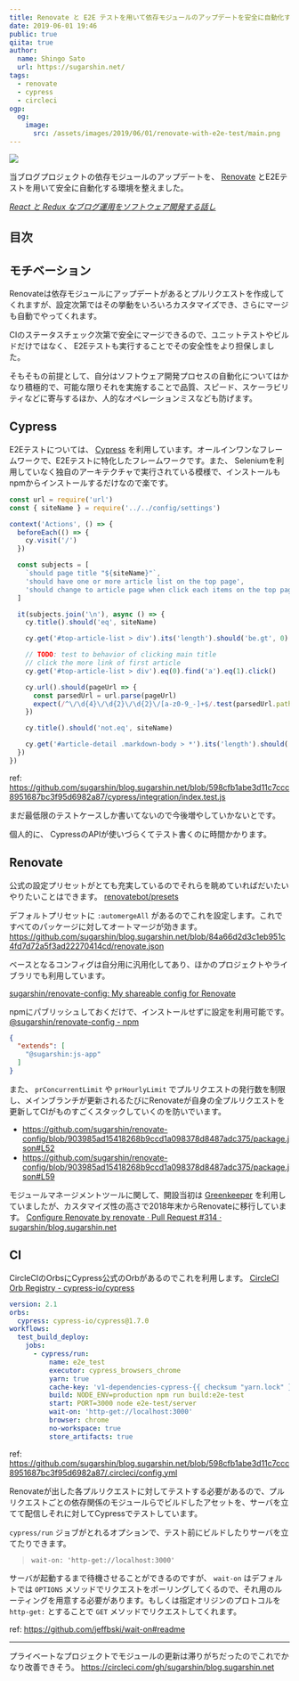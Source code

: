 ```yaml
---
title: Renovate と E2E テストを用いて依存モジュールのアップデートを安全に自動化する
date: 2019-06-01 19:46
public: true
qiita: true
author:
  name: Shingo Sato
  url: https://sugarshin.net/
tags:
  - renovate
  - cypress
  - circleci
ogp:
  og:
    image:
      src: /assets/images/2019/06/01/renovate-with-e2e-test/main.png
---
```


![](/assets/images/2019/06/01/renovate-with-e2e-test/main.png)

当ブログプロジェクトの依存モジュールのアップデートを、 [Renovate](https://renovatebot.com/) とE2Eテストを用いて安全に自動化する環境を整えました。

*[React と Redux なブログ運用をソフトウェア開発する話し](/2016/07/14/blog-like-software-development/)*

## 目次

## モチベーション

Renovateは依存モジュールにアップデートがあるとプルリクエストを作成してくれますが、設定次第ではその挙動をいろいろカスタマイズでき、さらにマージも自動でやってくれます。

CIのステータスチェック次第で安全にマージできるので、ユニットテストやビルドだけではなく、 E2Eテストも実行することでその安全性をより担保しました。

そもそもの前提として、自分はソフトウェア開発プロセスの自動化についてはかなり積極的で、可能な限りそれを実施することで品質、スピード、スケーラビリティなどに寄与するほか、人的なオペレーションミスなども防げます。

## Cypress

E2Eテストについては、 [Cypress](https://www.cypress.io/) を利用しています。オールインワンなフレームワークで、E2Eテストに特化したフレームワークです。また、 Seleniumを利用していなく独自のアーキテクチャで実行されている模様で、インストールもnpmからインストールするだけなので楽です。

```js
const url = require('url')
const { siteName } = require('../../config/settings')

context('Actions', () => {
  beforeEach(() => {
    cy.visit('/')
  })

  const subjects = [
    `should page title "${siteName}"`,
    'should have one or more article list on the top page',
    'should change to article page when click each items on the top page',
  ]

  it(subjects.join('\n'), async () => {
    cy.title().should('eq', siteName)

    cy.get('#top-article-list > div').its('length').should('be.gt', 0)

    // TODO: test to behavior of clicking main title
    // click the more link of first article
    cy.get('#top-article-list > div').eq(0).find('a').eq(1).click()

    cy.url().should(pageUrl => {
      const parsedUrl = url.parse(pageUrl)
      expect(/^\/\d{4}\/\d{2}\/\d{2}\/[a-z0-9_-]+$/.test(parsedUrl.pathname)).to.ok
    })

    cy.title().should('not.eq', siteName)

    cy.get('#article-detail .markdown-body > *').its('length').should('be.gt', 0)
  })
})
```

ref: https://github.com/sugarshin/blog.sugarshin.net/blob/598cfb1abe3d11c7ccc8951687bc3f95d6982a87/cypress/integration/index.test.js

まだ最低限のテストケースしか書いてないので今後増やしていかないとです。

個人的に、 CypressのAPIが使いづらくてテスト書くのに時間かかります。

## Renovate

公式の設定プリセットがとても充実しているのでそれらを眺めていればだいたいやりたいことはできます。 [renovatebot/presets](https://github.com/renovatebot/presets)

デフォルトプリセットに `:automergeAll` があるのでこれを設定します。これですべてのパッケージに対してオートマージが効きます。 https://github.com/sugarshin/blog.sugarshin.net/blob/84a66d2d3c1eb951c4fd7d72a5f3ad22270414cd/renovate.json

ベースとなるコンフィグは自分用に汎用化してあり、ほかのプロジェクトやライブラリでも利用しています。

[sugarshin/renovate-config: My shareable config for Renovate](https://github.com/sugarshin/renovate-config)

npmにパブリッシュしておくだけで、インストールせずに設定を利用可能です。 [@sugarshin/renovate-config  -  npm](https://www.npmjs.com/package/@sugarshin/renovate-config)

```json
{
  "extends": [
    "@sugarshin:js-app"
  ]
}
```

また、 `prConcurrentLimit` や `prHourlyLimit` でプルリクエストの発行数を制限し、メインブランチが更新されるたびにRenovateが自身の全プルリクエストを更新してCIがものすごくスタックしていくのを防いでいます。

- https://github.com/sugarshin/renovate-config/blob/903985ad15418268b9ccd1a098378d8487adc375/package.json#L52
- https://github.com/sugarshin/renovate-config/blob/903985ad15418268b9ccd1a098378d8487adc375/package.json#L59

モジュールマネージメントツールに関して、開設当初は [Greenkeeper](https://greenkeeper.io/) を利用していましたが、カスタマイズ性の高さで2018年末からRenovateに移行しています。 [Configure Renovate by renovate · Pull Request #314 · sugarshin/blog.sugarshin.net](https://github.com/sugarshin/blog.sugarshin.net/pull/314)

## CI

CircleCIのOrbsにCypress公式のOrbがあるのでこれを利用します。 [CircleCI Orb Registry - cypress-io/cypress](https://circleci.com/orbs/registry/orb/cypress-io/cypress)

```yaml
version: 2.1
orbs:
  cypress: cypress-io/cypress@1.7.0
workflows:
  test_build_deploy:
    jobs:
      - cypress/run:
          name: e2e_test
          executor: cypress_browsers_chrome
          yarn: true
          cache-key: 'v1-dependencies-cypress-{{ checksum "yarn.lock" }}'
          build: NODE_ENV=production npm run build:e2e-test
          start: PORT=3000 node e2e-test/server
          wait-on: 'http-get://localhost:3000'
          browser: chrome
          no-workspace: true
          store_artifacts: true
```

ref: https://github.com/sugarshin/blog.sugarshin.net/blob/598cfb1abe3d11c7ccc8951687bc3f95d6982a87/.circleci/config.yml

Renovateが出した各プルリクエストに対してテストする必要があるので、プルリクエストごとの依存関係のモジュールらでビルドしたアセットを、サーバを立てて配信しそれに対してCypressでテストしています。

`cypress/run` ジョブがとれるオプションで、テスト前にビルドしたりサーバを立てたりできます。

> `wait-on: 'http-get://localhost:3000'`

サーバが起動するまで待機させることができるのですが、 `wait-on` はデフォルトでは `OPTIONS` メソッドでリクエストをポーリングしてくるので、それ用のルーティングを用意する必要があります。もしくは指定オリジンのプロトコルを `http-get:` とすることで `GET` メソッドでリクエストしてくれます。

ref: https://github.com/jeffbski/wait-on#readme

---

プライベートなプロジェクトでモジュールの更新は滞りがちだったのでこれでかなり改善できそう。 https://circleci.com/gh/sugarshin/blog.sugarshin.net

